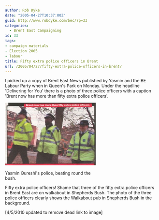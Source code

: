 ```yaml
---
author: Rob Dyke
date: "2005-04-27T10:37:00Z"
guid: http://www.robdyke.com/bec/?p=33
categories:
  - Brent East Campaigning
id: 33
tags:
- campaign materials
- Election 2005
- labour
title: Fifty extra police officers in Brent
url: /2005/04/27/fifty-extra-police-officers-in-brent/
---
```

I picked up a copy of Brent East News published by Yasmin and the BE Labour Party when in Queen's Park on Monday. Under the headline 'Delivering for You' there is a photo of three police officers with a caption 'Brent now has more than fifty extra police officers'.

<div id="attachment_314" style="width: 310px" class="wp-caption aligncenter">
  <a href="/pubfiles/2005/04/fifty-extra-police.jpg"><img src="/pubfiles/2005/04/fifty-extra-police-300x207.jpg" alt="" title="Fifty Extra Police on Brent streets" width="300" height="207" class="size-medium wp-image-314" /></a>
  
  <p class="wp-caption-text">
    Yasmin Qureshi's police, beating round the bush.
  </p>
</div>

Fifty extra police officers! Shame that three of the fifty extra police officers in Brent East are on walkabout in Shepherds Bush. The photo of the three police officers clearly shows the Walkabout pub in Shepherds Bush in the background.

[4/5/2010 updated to remove dead link to image]